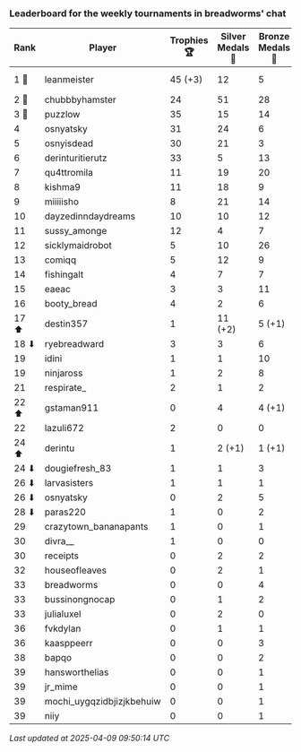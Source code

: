 ### Leaderboard for the weekly tournaments in breadworms' chat
| Rank | Player | Trophies 🏆 | Silver Medals 🥈 | Bronze Medals 🥉 | Points |
|------|--------|-------------|------------------|------------------|--------|
| 1 🥇 | leanmeister | 45 (+3) | 12 | 5 | 149.5 (+9.0) |
| 2 🥈 | chubbbyhamster | 24 | 51 | 28 | 137.0 |
| 3 🥉 | puzzlow | 35 | 15 | 14 | 127.0 |
| 4 | osnyatsky | 31 | 24 | 6 | 120.0 |
| 5 | osnyisdead | 30 | 21 | 3 | 112.5 |
| 6 | derinturitierutz | 33 | 5 | 13 | 110.5 |
| 7 | qu4ttromila | 11 | 19 | 20 | 62.0 |
| 8 | kishma9 | 11 | 18 | 9 | 55.5 |
| 9 | miiiiisho | 8 | 21 | 14 | 52.0 |
| 10 | dayzedinndaydreams | 10 | 10 | 12 | 46.0 |
| 11 | sussy_amonge | 12 | 4 | 7 | 43.5 |
| 12 | sicklymaidrobot | 5 | 10 | 26 | 38.0 |
| 13 | comiqq | 5 | 12 | 9 | 31.5 |
| 14 | fishingalt | 4 | 7 | 7 | 22.5 |
| 15 | eaeac | 3 | 3 | 11 | 17.5 |
| 16 | booty_bread | 4 | 2 | 6 | 17.0 |
| 17 ⬆| destin357 | 1 | 11 (+2) | 5 (+1) | 16.5 (+2.5) |
| 18 ⬇| ryebreadward | 3 | 3 | 6 | 15.0 |
| 19 | idini | 1 | 1 | 10 | 9.0 |
| 19 | ninjaross | 1 | 2 | 8 | 9.0 |
| 21 | respirate_ | 2 | 1 | 2 | 8.0 |
| 22 ⬆| gstaman911 | 0 | 4 | 4 (+1) | 6.0 (+0.5) |
| 22 | lazuli672 | 2 | 0 | 0 | 6.0 |
| 24 ⬆| derintu | 1 | 2 (+1) | 1 (+1) | 5.5 (+1.5) |
| 24 ⬇| dougiefresh_83 | 1 | 1 | 3 | 5.5 |
| 26 ⬇| larvasisters | 1 | 1 | 1 | 4.5 |
| 26 ⬇| osnyatsky | 0 | 2 | 5 | 4.5 |
| 28 ⬇| paras220 | 1 | 0 | 2 | 4.0 |
| 29 | crazytown_bananapants | 1 | 0 | 1 | 3.5 |
| 30 | divra__ | 1 | 0 | 0 | 3.0 |
| 30 | receipts | 0 | 2 | 2 | 3.0 |
| 32 | houseofleaves | 0 | 2 | 1 | 2.5 |
| 33 | breadworms | 0 | 0 | 4 | 2.0 |
| 33 | bussinongnocap | 0 | 1 | 2 | 2.0 |
| 33 | julialuxel | 0 | 2 | 0 | 2.0 |
| 36 | fvkdylan | 0 | 1 | 1 | 1.5 |
| 36 | kaasppeerr | 0 | 0 | 3 | 1.5 |
| 38 | bapqo | 0 | 0 | 2 | 1.0 |
| 39 | hansworthelias | 0 | 0 | 1 | 0.5 |
| 39 | jr_mime | 0 | 0 | 1 | 0.5 |
| 39 | mochi_uygqzidbjizjkbehuiw | 0 | 0 | 1 | 0.5 |
| 39 | niiy | 0 | 0 | 1 | 0.5 |

_Last updated at 2025-04-09 09:50:14 UTC_